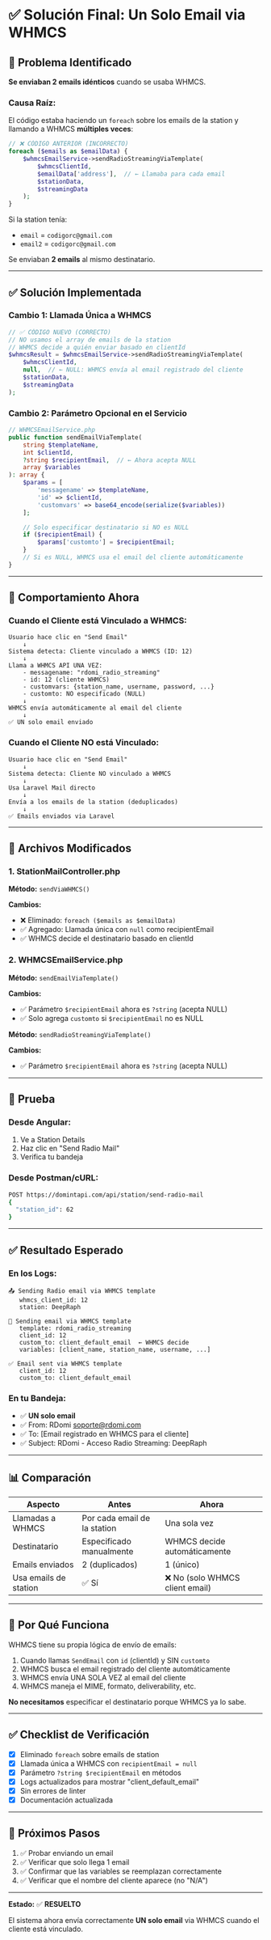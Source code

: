 # ✅ Solución Final: Un Solo Email via WHMCS

## 🐛 Problema Identificado

**Se enviaban 2 emails idénticos** cuando se usaba WHMCS.

### Causa Raíz:

El código estaba haciendo un `foreach` sobre los emails de la station y llamando a WHMCS **múltiples veces**:

```php
// ❌ CÓDIGO ANTERIOR (INCORRECTO)
foreach ($emails as $emailData) {
    $whmcsEmailService->sendRadioStreamingViaTemplate(
        $whmcsClientId,
        $emailData['address'],  // ← Llamaba para cada email
        $stationData,
        $streamingData
    );
}
```

Si la station tenía:
- `email` = `codigorc@gmail.com`
- `email2` = `codigorc@gmail.com`

Se enviaban **2 emails** al mismo destinatario.

---

## ✅ Solución Implementada

### Cambio 1: Llamada Única a WHMCS

```php
// ✅ CÓDIGO NUEVO (CORRECTO)
// NO usamos el array de emails de la station
// WHMCS decide a quién enviar basado en clientId
$whmcsResult = $whmcsEmailService->sendRadioStreamingViaTemplate(
    $whmcsClientId,
    null,  // ← NULL: WHMCS envía al email registrado del cliente
    $stationData,
    $streamingData
);
```

### Cambio 2: Parámetro Opcional en el Servicio

```php
// WHMCSEmailService.php
public function sendEmailViaTemplate(
    string $templateName, 
    int $clientId, 
    ?string $recipientEmail,  // ← Ahora acepta NULL
    array $variables
): array {
    $params = [
        'messagename' => $templateName,
        'id' => $clientId,
        'customvars' => base64_encode(serialize($variables))
    ];

    // Solo especificar destinatario si NO es NULL
    if ($recipientEmail) {
        $params['customto'] = $recipientEmail;
    }
    // Si es NULL, WHMCS usa el email del cliente automáticamente
}
```

---

## 🎯 Comportamiento Ahora

### Cuando el Cliente está Vinculado a WHMCS:

```
Usuario hace clic en "Send Email"
    ↓
Sistema detecta: Cliente vinculado a WHMCS (ID: 12)
    ↓
Llama a WHMCS API UNA VEZ:
    - messagename: "rdomi_radio_streaming"
    - id: 12 (cliente WHMCS)
    - customvars: {station_name, username, password, ...}
    - customto: NO especificado (NULL)
    ↓
WHMCS envía automáticamente al email del cliente
    ↓
✅ UN solo email enviado
```

### Cuando el Cliente NO está Vinculado:

```
Usuario hace clic en "Send Email"
    ↓
Sistema detecta: Cliente NO vinculado a WHMCS
    ↓
Usa Laravel Mail directo
    ↓
Envía a los emails de la station (deduplicados)
    ↓
✅ Emails enviados via Laravel
```

---

## 📝 Archivos Modificados

### 1. StationMailController.php

**Método:** `sendViaWHMCS()`

**Cambios:**
- ❌ Eliminado: `foreach ($emails as $emailData)`
- ✅ Agregado: Llamada única con `null` como recipientEmail
- ✅ WHMCS decide el destinatario basado en clientId

### 2. WHMCSEmailService.php

**Método:** `sendEmailViaTemplate()`

**Cambios:**
- ✅ Parámetro `$recipientEmail` ahora es `?string` (acepta NULL)
- ✅ Solo agrega `customto` si `$recipientEmail` no es NULL

**Método:** `sendRadioStreamingViaTemplate()`

**Cambios:**
- ✅ Parámetro `$recipientEmail` ahora es `?string` (acepta NULL)

---

## 🧪 Prueba

### Desde Angular:

1. Ve a Station Details
2. Haz clic en "Send Radio Mail"
3. Verifica tu bandeja

### Desde Postman/cURL:

```bash
POST https://domintapi.com/api/station/send-radio-mail
{
  "station_id": 62
}
```

---

## ✅ Resultado Esperado

### En los Logs:

```
📤 Sending Radio email via WHMCS template
   whmcs_client_id: 12
   station: DeepRaph

📧 Sending email via WHMCS template
   template: rdomi_radio_streaming
   client_id: 12
   custom_to: client_default_email  ← WHMCS decide
   variables: [client_name, station_name, username, ...]

✅ Email sent via WHMCS template
   client_id: 12
   custom_to: client_default_email
```

### En tu Bandeja:

- ✅ **UN solo email**
- ✅ From: RDomi <soporte@rdomi.com>
- ✅ To: [Email registrado en WHMCS para el cliente]
- ✅ Subject: RDomi - Acceso Radio Streaming: DeepRaph

---

## 📊 Comparación

| Aspecto | Antes | Ahora |
|---------|-------|-------|
| Llamadas a WHMCS | Por cada email de la station | Una sola vez |
| Destinatario | Especificado manualmente | WHMCS decide automáticamente |
| Emails enviados | 2 (duplicados) | 1 (único) |
| Usa emails de station | ✅ Sí | ❌ No (solo WHMCS client email) |

---

## 🎯 Por Qué Funciona

WHMCS tiene su propia lógica de envío de emails:

1. Cuando llamas `SendEmail` con `id` (clientId) y SIN `customto`
2. WHMCS busca el email registrado del cliente automáticamente
3. WHMCS envía UNA SOLA VEZ al email del cliente
4. WHMCS maneja el MIME, formato, deliverability, etc.

**No necesitamos** especificar el destinatario porque WHMCS ya lo sabe.

---

## ✅ Checklist de Verificación

- [x] Eliminado `foreach` sobre emails de station
- [x] Llamada única a WHMCS con `recipientEmail = null`
- [x] Parámetro `?string $recipientEmail` en métodos
- [x] Logs actualizados para mostrar "client_default_email"
- [x] Sin errores de linter
- [x] Documentación actualizada

---

## 🚀 Próximos Pasos

1. ✅ Probar enviando un email
2. ✅ Verificar que solo llega 1 email
3. ✅ Confirmar que las variables se reemplazan correctamente
4. ✅ Verificar que el nombre del cliente aparece (no "N/A")

---

**Estado:** ✅ **RESUELTO**

El sistema ahora envía correctamente **UN solo email** via WHMCS cuando el cliente está vinculado.

